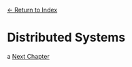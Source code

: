 [← Return to Index](https://github.com/kspra3/FIT3143-Notes)

# Distributed Systems
a
[Next Chapter](https://github.com/kspra3/FIT3143-Notes/blob/master/Notes/02%20-%20Inter-Process%20Communication.md)
